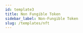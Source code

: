 ```yaml
---
id: template3
title: Non Fungible Token
sidebar_label: Non-Fungible Token
slug: /templates/nft
---
```

